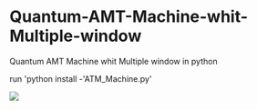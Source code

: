 # Quantum-AMT-Machine-whit-Multiple-window
Quantum AMT Machine whit Multiple window in python

run 'python install -'ATM_Machine.py'

![](images/StartPage.JPG)
